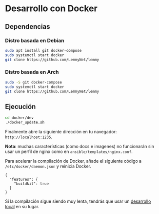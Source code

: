 # Desarrollo con Docker

## Dependencias

### Distro basada en Debian

```bash
sudo apt install git docker-compose
sudo systemctl start docker
git clone https://github.com/LemmyNet/lemmy
```

### Distro basada en Arch

```bash
sudo -S git docker-compose
sudo systemctl start docker
git clone https://github.com/LemmyNet/lemmy
```

## Ejecución

```bash
cd docker/dev
./docker_update.sh
```

Finalmente abre la siguiente dirección en tu navegador: `http://localhost:1235`.

**Nota:** muchas características (como docs e imagenes) no funcionarán sin usar un perfil de nginx como en `ansible/templates/nginx.conf`.

Para acelerar la compilación de Docker, añade el siguiente código a `/etc/docker/daemon.json` y reinicia Docker.

```
{
  "features": {
    "buildkit": true
  }
}
```

Si la compilación sigue siendo muy lenta, tendrás que usar un [desarrollo local](local_development.md) en su lugar.

